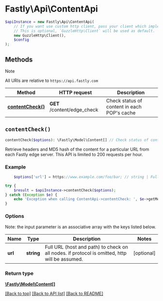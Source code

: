 # Fastly\Api\ContentApi


```php
$apiInstance = new Fastly\Api\ContentApi(
    // If you want use custom http client, pass your client which implements `GuzzleHttp\ClientInterface`.
    // This is optional, `GuzzleHttp\Client` will be used as default.
    new GuzzleHttp\Client(),
    $config
);
```

## Methods

> [!NOTE]
> All URIs are relative to `https://api.fastly.com`

Method | HTTP request | Description
------ | ------------ | -----------
[**contentCheck()**](ContentApi.md#contentCheck) | **GET** /content/edge_check | Check status of content in each POP&#39;s cache


## `contentCheck()`

```php
contentCheck($options): \Fastly\Model\Content[] // Check status of content in each POP's cache
```

Retrieve headers and MD5 hash of the content for a particular URL from each Fastly edge server. This API is limited to 200 requests per hour.

### Example
```php
    $options['url'] = https://www.example.com/foo/bar; // string | Full URL (host and path) to check on all nodes. if protocol is omitted, http will be assumed.

try {
    $result = $apiInstance->contentCheck($options);
} catch (Exception $e) {
    echo 'Exception when calling ContentApi->contentCheck: ', $e->getMessage(), PHP_EOL;
}
```

### Options

Note: the input parameter is an associative array with the keys listed below.

Name | Type | Description  | Notes
------------- | ------------- | ------------- | -------------
**url** | **string** | Full URL (host and path) to check on all nodes. if protocol is omitted, http will be assumed. | [optional]

### Return type

[**\Fastly\Model\Content[]**](../Model/Content.md)

[[Back to top]](#) [[Back to API list]](../../README.md#endpoints)
[[Back to README]](../../README.md)
